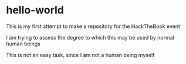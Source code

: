 # hello-world
This is my first attempt to make a repository for the HackTheBook event 

I am trying to assess the degree to which this may be used by normal human beings

This is not an easy task, since I am not a human being myself
